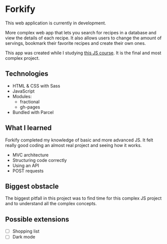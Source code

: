 # Forkify

This web application is currently in development.

More complex web app that lets you search for recipes in a database and view the details of each recipe. It also allows users to change the amount of servings, bookmark their favorite recipes and create their own ones.

This app was created while I studying [this JS course](https://www.udemy.com/course/the-complete-javascript-course/). It is the final and most complex project.

## Technologies

- HTML & CSS with Sass
- JavaScript
- Modules:
  - fractional
  - gh-pages
- Bundled with Parcel

## What I learned

Forkify completed my knowledge of basic and more advanced JS. It felt really good coding an almost real project and seeing how it works.

- MVC architecture
- Structuring code correctly
- Using an API
- POST requests

## Biggest obstacle

The biggest pitfall in this project was to find time for this complex JS project and to understand all the complex concepts.

## Possible extensions

- [ ] Shopping list
- [ ] Dark mode
